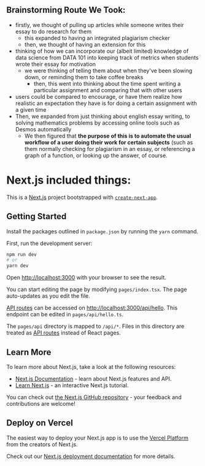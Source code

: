 ## Brainstorming Route We Took:

- firstly, we thought of pulling up articles while someone writes their essay to do research for them
  - this expanded to having an integrated plagiarism checker
  - then, we thought of having an extension for this
- thinking of how we can incorporate our (albeit limited) knowledge of data science from DATA 101 into keeping track of metrics when students wrote their essay for motivation 
  - we were thinking of telling them about when they've been slowing down, or reminding them to take coffee breaks
    - then, this went into thinking about the time spent writing a particular assignment and comparing that with other users
- users could be compared to encourage, or have them realize how realistic an expectation they have is for doing a certain assignment with a given time
- Then, we expanded from just thinking about english essay writing, to solving mathematics problems by accessing online tools such as Desmos automatically
  - We then figured that **the purpose of this is to automate the usual workflow of a user doing their work for certain subjects** (such as them normally checking for plagiarism in an essay, or referencing a graph of a function, or looking up the answer, of course. 

# Next.js included things:

This is a [Next.js](https://nextjs.org/) project bootstrapped with [`create-next-app`](https://github.com/vercel/next.js/tree/canary/packages/create-next-app).

## Getting Started

Install the packages outlined in `package.json` by running the `yarn` command.

First, run the development server:

```bash
npm run dev
# or
yarn dev
```

Open [http://localhost:3000](http://localhost:3000) with your browser to see the result.

You can start editing the page by modifying `pages/index.tsx`. The page auto-updates as you edit the file.

[API routes](https://nextjs.org/docs/api-routes/introduction) can be accessed on [http://localhost:3000/api/hello](http://localhost:3000/api/hello). This endpoint can be edited in `pages/api/hello.ts`.

The `pages/api` directory is mapped to `/api/*`. Files in this directory are treated as [API routes](https://nextjs.org/docs/api-routes/introduction) instead of React pages.

## Learn More

To learn more about Next.js, take a look at the following resources:

- [Next.js Documentation](https://nextjs.org/docs) - learn about Next.js features and API.
- [Learn Next.js](https://nextjs.org/learn) - an interactive Next.js tutorial.

You can check out [the Next.js GitHub repository](https://github.com/vercel/next.js/) - your feedback and contributions are welcome!

## Deploy on Vercel

The easiest way to deploy your Next.js app is to use the [Vercel Platform](https://vercel.com/new?utm_medium=default-template&filter=next.js&utm_source=create-next-app&utm_campaign=create-next-app-readme) from the creators of Next.js.

Check out our [Next.js deployment documentation](https://nextjs.org/docs/deployment) for more details.
